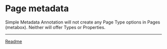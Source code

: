 # Page metadata

Simple Metadata Annotation will not create any Page Type options in Pages (metabox). Neither will offer Types or Properties.

---




[Readme](//Readme.md)
